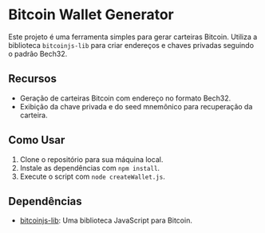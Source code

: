 # Bitcoin Wallet Generator

Este projeto é uma ferramenta simples para gerar carteiras Bitcoin. Utiliza a biblioteca `bitcoinjs-lib` para criar endereços e chaves privadas seguindo o padrão Bech32.

## Recursos

- Geração de carteiras Bitcoin com endereço no formato Bech32.
- Exibição da chave privada e do seed mnemônico para recuperação da carteira.

## Como Usar

1. Clone o repositório para sua máquina local.
2. Instale as dependências com `npm install`.
3. Execute o script com `node createWallet.js`.

## Dependências

- [bitcoinjs-lib](https://github.com/bitcoinjs/bitcoinjs-lib): Uma biblioteca JavaScript para Bitcoin.